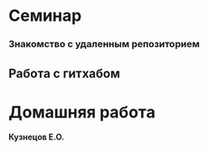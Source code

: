 # Семинар
### Знакомство с удаленным репозиторием
## Работа с гитхабом
# Домашняя работа 
**Кузнецов Е.О.** 